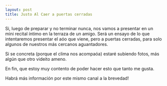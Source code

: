 ```yaml
--- 
layout: post
title: Justo Al Caer a puertas cerradas
---
```

Si, luego de preparar y no terminar nunca, nos vamos a presentar en un mini recital &iacute;ntimo en la terraza de un amigo. Ser&aacute; un ensayo de lo que intentaremos presentar el a&oacute;o que viene, pero a puertas cerradas, para solo algunos de nuestros m&aacute;s cercanos aguantadores. 

Si se concreta (porque el clima nos acompa&oacute;a) estar&eacute; subiendo fotos, m&aacute;s alg&uacute;n que otro videito ameno. 

En fin, que estoy muy contento de poder hacer esto que tanto me gusta. 

Habr&aacute; m&aacute;s informaci&oacute;n por este mismo canal a la brevedad!
